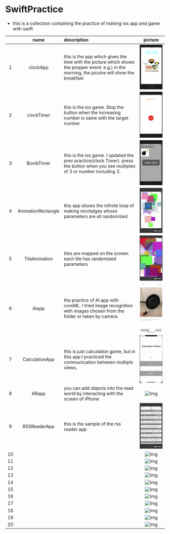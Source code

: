 
# SwiftPractice
- this is a collection containing the practice of making ios app and game with swift

||name|description|picture|
|:--:|:--:|:--|:--:|
|1|clockApp|this is the app which gives the time with the picture which shows the propper event. e.g.) in the morning, the picutre will show the breakfast |![Img](ClockApp/image/breakfast.png)|
|2|clockTimer|this is the ios game. Stop the button when the increasing number is same with the target number|![Img](clockTimer/image/process.png)|
|3|BombTimer|this is the ios game. I updated the prev practice(clock Timer). press the button when you see multiples of 3 or number including 3. |![Img](BombTimer/image/startScene.png)|
|4|AnimationRectangle|this app shows the infinite loop of making recntalges whose parameters are all randomized.|![Img](AnimationRectangle/image/anim.gif)|
|5|TileAnimation|tiles are mapped on the screen. each tile has randomized parameters |![Img](TileAnimation/image/tileAnimation.gif)|
|6|AIapp|the practice of AI app with coreML. I tried image recognition with images chosen from the folder or taken by camera.|![Img](AIapp/image/ex02.PNG)|
|7|CalculationApp|this is just calculation game, but in this app I practiced the communication between multiple views.|![Img](CalculationApp/image/anim.gif)|
|8|ARapp|you can add objects into the read world by interacting with the screen of iPhone|![Img](ARapp/image/anim.gif)|
|9|RSSReaderApp|this is the sample of the rss reader app|![Img](RssReader/image/anim.gif)|
|10|| |![Img](/image/)|
|11|| |![Img](/image/)|
|12|| |![Img](/image/)|
|13|| |![Img](/image/)|
|14|| |![Img](/image/)|
|15|| |![Img](/image/)|
|16|| |![Img](/image/)|
|17|| |![Img](/image/)|
|18|| |![Img](/image/)|
|19|| |![Img](/image/)|
|20|| |![Img](/image/)|
